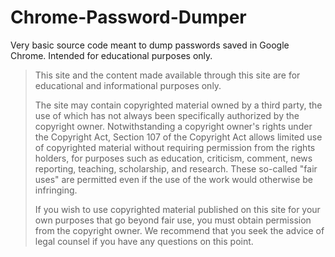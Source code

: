 # Chrome-Password-Dumper
Very basic source code meant to dump passwords saved in Google Chrome. Intended for educational purposes only.



> This site and the content made available through this site are for educational and informational purposes only.
>
> The site may contain copyrighted material owned by a third party, the use of which has not always been specifically authorized by the copyright owner. Notwithstanding a copyright owner's rights under the Copyright Act, Section 107 of the Copyright Act allows limited use of copyrighted material without requiring permission from the rights holders, for purposes such as education, criticism, comment, news reporting, teaching, scholarship, and research. These so-called "fair uses" are permitted even if the use of the work would otherwise be infringing.
>
> If you wish to use copyrighted material published on this site for your own purposes that go beyond fair use, you must obtain permission from the copyright owner. We recommend that you seek the advice of legal counsel if you have any questions on this point.
